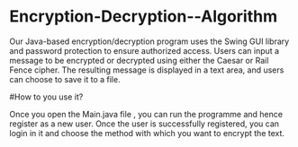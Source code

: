 # Encryption-Decryption--Algorithm
Our Java-based encryption/decryption program uses the Swing GUI library and password protection to ensure authorized access. Users can input a message to be encrypted or decrypted using either the Caesar or Rail Fence cipher. The resulting message is displayed in a text area, and users can choose to save it to a file.

#How to you use it?

Once you open the Main.java file , you can run the programme and hence register as a new user. Once the user is successfully registered, you can login in it and choose the method with which you want to encrypt the text.
